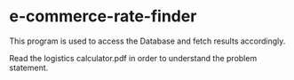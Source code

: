 # e-commerce-rate-finder
This program is used to access the Database and fetch results accordingly. 

Read the logistics calculator.pdf in order to understand the problem statement.
